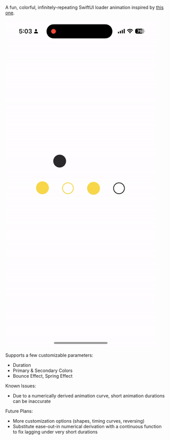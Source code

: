 A fun, colorful, infinitely-repeating SwiftUI loader animation inspired by [this one]([https://www.google.com](https://dribbble.com/shots/20298723-Loader-animation)).


![Demo](https://github.com/purple-prince/BallLoader/blob/6280bfb9499ed049a9c1d78b4a61e954678f37ee/demo_media/demo1.gif)


Supports a few customizable parameters:

- Duration
- Primary & Secondary Colors
- Bounce Effect, Spring Effect


Known Issues:
  - Due to a numerically derived animation curve, short animation durations can be inaccurate


Future Plans:
  - More customization options (shapes, timing curves, reversing)
  - Substitute ease-out-in numerical derivation with a continuous function to fix lagging under very short durations
